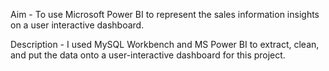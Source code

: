 Aim -
To use Microsoft Power BI to represent the sales information insights on a user interactive dashboard.

Description - 
I used MySQL Workbench and MS Power BI to extract, clean, and put the data onto a user-interactive dashboard for this project.

